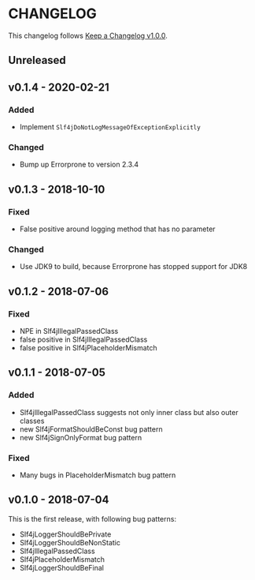 # CHANGELOG

This changelog follows [Keep a Changelog v1.0.0](https://keepachangelog.com/en/1.0.0/).

## Unreleased

## v0.1.4 - 2020-02-21

### Added

* Implement `Slf4jDoNotLogMessageOfExceptionExplicitly`

### Changed

* Bump up Errorprone to version 2.3.4

## v0.1.3 - 2018-10-10

### Fixed

* False positive around logging method that has no parameter

### Changed

* Use JDK9 to build, because Errorprone has stopped support for JDK8

## v0.1.2 - 2018-07-06

### Fixed

* NPE in Slf4jIllegalPassedClass
* false positive in Slf4jIllegalPassedClass
* false positive in Slf4jPlaceholderMismatch

## v0.1.1 - 2018-07-05

### Added

* Slf4jIllegalPassedClass suggests not only inner class but also outer classes
* new Slf4jFormatShouldBeConst bug pattern
* new Slf4jSignOnlyFormat bug pattern

### Fixed

* Many bugs in PlaceholderMismatch bug pattern

## v0.1.0 - 2018-07-04

This is the first release, with following bug patterns:

* Slf4jLoggerShouldBePrivate
* Slf4jLoggerShouldBeNonStatic
* Slf4jIllegalPassedClass
* Slf4jPlaceholderMismatch
* Slf4jLoggerShouldBeFinal
